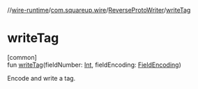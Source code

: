 //[wire-runtime](../../../index.md)/[com.squareup.wire](../index.md)/[ReverseProtoWriter](index.md)/[writeTag](write-tag.md)

# writeTag

[common]\
fun [writeTag](write-tag.md)(fieldNumber: [Int](https://kotlinlang.org/api/latest/jvm/stdlib/kotlin/-int/index.html), fieldEncoding: [FieldEncoding](../-field-encoding/index.md))

Encode and write a tag.
